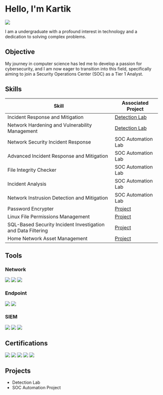 # Hello, I'm Kartik 
<a href="https://linkedin.com/in/kartikk1"><img src="https://img.shields.io/badge/-LinkedIn-0072b1?&style=for-the-badge&logo=linkedin&logoColor=white" /></a>

I am a undergraduate with a profound interest in technology and a dedication to solving complex problems.

## Objective

My journey in computer science has led me to develop a passion for cybersecurity, and I am now eager to transition into this field, specifically aiming to join a Security Operations Center (SOC) as a Tier 1 Analyst.

## Skills

| Skill                                         | Associated Project         |
|-----------------------------------------------|----------------------------|
| Incident Response and Mitigation          | <a href="https://google.com">Detection Lab</a>|
| Network Hardening and Vulnerability Management | <a href="https://google.com">Detection Lab</a>|
| Network Security Incident Response         | SOC Automation Lab|
| Advanced Incident Response and Mitigation| SOC Automation Lab|
| File Integrity Checker                  | SOC Automation Lab|
| Incident Analysis                      | SOC Automation Lab|
| Network Instrusion Detection and Mitigation                      | SOC Automation Lab|
| Password Encrypter                      | <a href="File_Integrity_Checker.py">Project</a>|
| Linux File Permissions Management                      |<a href="https://1drv.ms/w/c/953e63bea5dc806d/EdFEoIP25llDoiWiQ4E85tEB_CUWIzY83JHPqPeHqe3OxA?e=izp8yE">Project</a>|
| SQL-Based Security Incident Investigation and Data Filtering                      | <a href="https://1drv.ms/w/c/953e63bea5dc806d/Ee5BX_OWMPRMnf8DGgZWp08BygdvhCOjpGLlqGl1Fr58bw?e=n2xsgG">Project</a>|
| Home Network Asset Management                      | <a href="https://1drv.ms/x/c/953e63bea5dc806d/EXJRunbZE9tAv046-99xIWoBdMFC_7gA7B-px4cnyuAHwA?e=xP2BGv">Project</a>|
## Tools

### Network
<div>
    <img src="https://img.shields.io/badge/-Wireshark-1679A7?&style=for-the-badge&logo=Wireshark&logoColor=white" />
    <img src="https://img.shields.io/badge/-Suricata-EF3B2D?&style=for-the-badge&logo=Suricata&logoColor=white" />
    <img src="https://img.shields.io/badge/-Zeek-777BB4?&style=for-the-badge&logo=Zeek&logoColor=white" />
</div>

### Endpoint
<div>
    <img src="https://img.shields.io/badge/-Microsoft_Defender_for_Endpoint-00A4EF?&style=for-the-badge&logo=Microsoft&logoColor=white" />
    <img src="https://img.shields.io/badge/-Velociraptor-4B275F?&style=for-the-badge&logo=Velociraptor&logoColor=white" />
</div>

### SIEM
<div>
    <img src="https://img.shields.io/badge/-Microsoft_Sentinel-0078D4?&style=for-the-badge&logo=Microsoft&logoColor=white" />
    <img src="https://img.shields.io/badge/-Splunk-000000?&style=for-the-badge&logo=Splunk&logoColor=white" />
    <img src="https://img.shields.io/badge/-Elastic-005571?&style=for-the-badge&logo=Elastic&logoColor=white" />
</div>

## Certifications
<div>
<img src="https://img.shields.io/badge/-Security%2B-FF0000?&style=for-the-badge&logo=CompTIA&logoColor=white" />
<img src="https://img.shields.io/badge/-Network%2B-007ACC?&style=for-the-badge&logo=CompTIA&logoColor=white" />
<img src="https://img.shields.io/badge/-A%2B-4D4D4D?&style=for-the-badge&logo=CompTIA&logoColor=white" />
<img src="https://img.shields.io/badge/-CDSA-006400?&style=for-the-badge&logoColor=white" />
<img src="https://img.shields.io/badge/-CCD-000080?&style=for-the-badge&logoColor=white" />
</div>

## Projects
- Detection Lab
- SOC Automation Project

